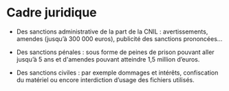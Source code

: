 # Cadre juridique

- Des sanctions administrative de la part de la CNIL : avertissements, amendes (jusqu’à 300 000 euros), publicité des sanctions prononcées…

- Des sanctions pénales : sous forme de peines de prison pouvant aller jusqu’à 5 ans et d'amendes pouvant atteindre 1,5 million d’euros.

- Des sanctions civiles : par exemple dommages et intérêts, confiscation du matériel ou encore interdiction d’usage des fichiers utilisés.
